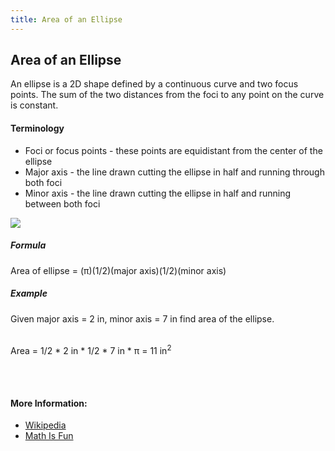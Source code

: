 ```yaml
---
title: Area of an Ellipse
---
```

## Area of an Ellipse

An ellipse is a 2D shape defined by a continuous curve and two focus points. The sum of the two distances from the foci to any  point on the curve is constant. 

#### Terminology
* Foci or focus points - these points are equidistant from the center of the ellipse
* Major axis - the line drawn cutting the ellipse in half and running through both foci
* Minor axis - the line drawn cutting the ellipse in half and running between both foci

<img src = "https://jwolfgang.info/wp-content/uploads/2017/10/area-of-ellipse2.png">

##### Formula

Area of ellipse =  <span class="texhtml"><span class="texhtml">(π)</span>(1/2)(major axis)(1/2)(minor axis)</span>

##### Example

Given major axis = 2 in, minor axis = 7 in find area of the ellipse.<br><br>

Area = 1/2 * 2 in * 1/2 * 7 in * π = 11 in<sup>2</sup>

<!-- The article goes here, in GitHub-flavored Markdown. Feel free to add YouTube videos, images, and CodePen/JSBin embeds  -->
<br><br>


#### More Information:

* [Wikipedia](https://en.wikipedia.org/wiki/Ellipse)
* [Math Is Fun](https://www.mathsisfun.com/geometry/ellipse.html)
